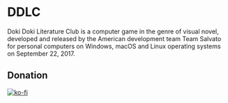 # DDLC
Doki Doki Literature Club is a computer game in the genre of visual novel, developed and released by the American development team Team Salvato for personal computers on Windows, macOS and Linux operating systems on September 22, 2017.

## Donation
[![ko-fi](https://ko-fi.com/img/githubbutton_sm.svg)](https://ko-fi.com/K3K77259H)
